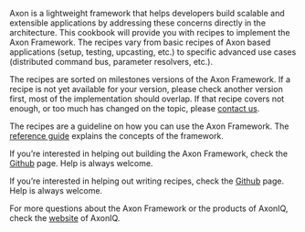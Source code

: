 Axon is a lightweight framework that helps developers build scalable and
extensible applications by addressing these concerns directly in the
architecture. This cookbook will provide you with recipes to implement
the Axon Framework. The recipes vary from basic recipes of Axon based
applications (setup, testing, upcasting, etc.) to specific advanced use
cases (distributed command bus, parameter resolvers, etc.).

The recipes are sorted on milestones versions of the Axon Framework. If
a recipe is not yet available for your version, please check another
version first, most of the implementation should overlap. If that recipe
covers not enough, or too much has changed on the topic, please [contact
us](https://axoniq.io/).

The recipes are a guideline on how you can use the Axon Framework. The
[reference guide](https://docs.axonframework.org/) explains the concepts
of the framework.

If you’re interested in helping out building the Axon Framework, check
the [Github](https://github.com/AxonFramework/AxonFramework) page. Help
is always welcome.

If you’re interested in helping out writing recipes, check the
[Github](https://github.com/AxonIQ/axoniq-cookbook) page. Help is always
welcome.

For more questions about the Axon Framework or the products of AxonIQ,
check the [website](https://axoniq.io/) of AxonIQ.
